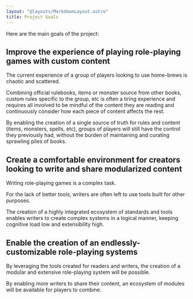 ```yaml
---
layout: "@layouts/MarkdownLayout.astro"
title: Project Goals
---
```


Here are the main goals of the project:

## Improve the experience of playing role-playing games with custom content

The current experience of a group of players looking to use home-brews is chaotic and scattered.

Combining official rulebooks, items or monster source from other books, custom rules specific to the group, etc is often a tiring experience and requires all involved to be mindful of the content they are reading and continuously consider how each piece of content affects the rest. 

By enabling the creation of a single source of truth for rules and content (items, monsters, spells, etc), groups of players will still have the control they previously had, without the burden of maintaining and curating sprawling piles of books.

## Create a comfortable environment for creators looking to write and share modularized content

Writing role-playing games is a complex task.

For the lack of better tools, writers are often left to use tools built for other purposes.

The creation of a highly integrated ecosystem of standards and tools enables writers to create complex systems in a logical manner, keeping cognitive load low and extensibility high.

## Enable the creation of an endlessly-customizable role-playing systems

By leveraging the tools created for readers and writers, the creation of a modular and extensive role-playing system will be possible.

By enabling more writers to share their content, an ecosystem of modules will be available for players to combine.
